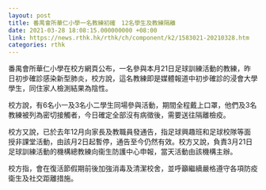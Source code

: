 ```yaml
---
layout: post
title: 番禺會所華仁小學一名教練初確　12名學生及教練隔離
date: 2021-03-28 18:08:15.000000000 +08:00
link: https://news.rthk.hk/rthk/ch/component/k2/1583021-20210328.htm
categories: rthk
---
```


番禺會所華仁小學在校方網頁公布，一名參與本月21日足球訓練活動的教練，昨日初步確診感染新型肺炎，校方說，這名教練即是媒體報道中初步確診的浸會大學學生，同住家人檢測結果為陰性。

校方說，有6名小一及3名小二學生同場參與活動，期間全程戴上口罩，他們及3名教練被列為密切接觸者，今日確定全部沒有病徵後，需要送往隔離檢疫。

校方又說，已於去年12月向家長及教職員發通告，指足球興趣班和足球校隊等面授非課堂活動，由該月2日起暫停，通告至今仍然有效。校方又說，負責3月21日足球訓練活動的機構總教練向衞生防護中心申報，當天活動由該機構主辦。

校方指，會在復活節假期前後加強消毒及清潔校舍，並呼籲繼續嚴格遵守各項防疫衛生及社交距離措施。
